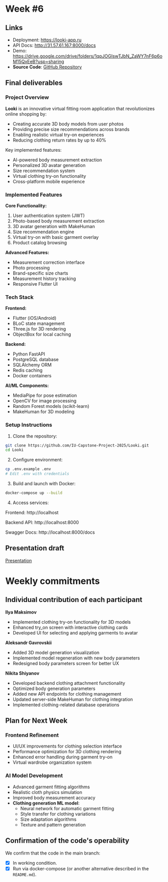 # Week #6

## Links

- Deployment: https://looki-app.ru
- API Docs: http://31.57.61.167:8000/docs
- Demo: https://drive.google.com/drive/folders/1qpJOGIswTJbN_ZaWY7nF6p6oM15QxEeB?usp=sharing
- **Source Code**: [GitHub Repository](https://github.com/IU-Capstone-Project-2025/Looki)

## Final deliverables

### Project Overview

**Looki** is an innovative virtual fitting room application that revolutionizes online shopping by:
- Creating accurate 3D body models from user photos
- Providing precise size recommendations across brands
- Enabling realistic virtual try-on experiences
- Reducing clothing return rates by up to 40%

Key implemented features:
- AI-powered body measurement extraction
- Personalized 3D avatar generation
- Size recommendation system
- Virtual clothing try-on functionality
- Cross-platform mobile experience

### Implemented Features

**Core Functionality:**
1. User authentication system (JWT)
2. Photo-based body measurement extraction
3. 3D avatar generation with MakeHuman
4. Size recommendation engine
5. Virtual try-on with basic garment overlay
6. Product catalog browsing

**Advanced Features:**
- Measurement correction interface
- Photo processing
- Brand-specific size charts
- Measurement history tracking
- Responsive Flutter UI

### Tech Stack

**Frontend:**
- Flutter (iOS/Android)
- BLoC state management
- Three.js for 3D rendering
- ObjectBox for local caching

**Backend:**
- Python FastAPI
- PostgreSQL database
- SQLAlchemy ORM
- Redis caching
- Docker containers

**AI/ML Components:**
- MediaPipe for pose estimation
- OpenCV for image processing
- Random Forest models (scikit-learn)
- MakeHuman for 3D modeling

### Setup Instructions

1. Clone the repository:
```bash
git clone https://github.com/IU-Capstone-Project-2025/Looki.git
cd Looki
```
2. Configure environment:

```bash
cp .env.example .env
# Edit .env with credentials
```
3. Build and launch with Docker:

```bash
docker-compose up --build
```
4. Access services:

Frontend: http://localhost

Backend API: http://localhost:8000

Swagger Docs: http://localhost:8000/docs

## Presentation draft

[Presentation](https://www.figma.com/deck/QdBT32ASBFzACl1sjVbvwb/Untitled?node-id=1-42&t=BcZ9r7vWpjeSjSjM-1)

# Weekly commitments

## Individual contribution of each participant

**Ilya Maksimov**  
- Implemented clothing try-on functionality for 3D models  
- Enhanced try_on screen with interactive clothing cards  
- Developed UI for selecting and applying garments to avatar  

**Aleksandr Gavrovskii**  
- Added 3D model generation visualization  
- Implemented model regeneration with new body parameters  
- Redesigned body parameters screen for better UX  

**Nikita Shiyanov**  
- Developed backend clothing attachment functionality  
- Optimized body generation parameters  
- Added new API endpoints for clothing management  
- Updated server-side MakeHuman for clothing integration  
- Implemented clothing-related database operations

## Plan for Next Week

### Frontend Refinement
- UI/UX improvements for clothing selection interface  
- Performance optimization for 3D clothing rendering  
- Enhanced error handling during garment try-on  
- Virtual wardrobe organization system  

### AI Model Development
- Advanced garment fitting algorithms  
- Realistic cloth physics simulation  
- Improved body measurement accuracy  
- **Clothing generation ML model**:
  - Neural network for automatic garment fitting  
  - Style transfer for clothing variations  
  - Size adaptation algorithms  
  - Texture and pattern generation  

## Confirmation of the code's operability

We confirm that the code in the main branch:
- [x] In working condition.
- [x] Run via docker-compose (or another alternative described in the `README.md`).
